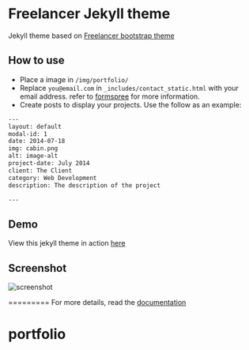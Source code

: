 Freelancer Jekyll theme
=========================

Jekyll theme based on [Freelancer bootstrap theme ](http://startbootstrap.com/templates/freelancer/)

## How to use
 - Place a image in `/img/portfolio/`
 - Replace `you@email.com` in `_includes/contact_static.html` with your email address. refer to [formspree](http://formspree.io/) for more information.
 - Create posts to display your projects. Use the follow as an example:
```txt
---
layout: default
modal-id: 1
date: 2014-07-18
img: cabin.png
alt: image-alt
project-date: July 2014
client: The Client
category: Web Development
description: The description of the project

---
```

## Demo
View this jekyll theme in action [here](https://jeromelachaud.github.io/freelancer-theme)

## Screenshot
![screenshot](https://raw.githubusercontent.com/jeromelachaud/freelancer-theme/master/screenshot.png)

=========
For more details, read the [documentation](http://jekyllrb.com/)
# portfolio
